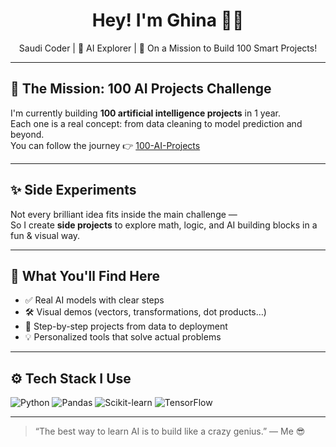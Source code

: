 <h1 align="center">Hey! I'm Ghina 👩‍💻</h1>
<p align="center"> Saudi Coder | 🤖 AI Explorer | 🧠 On a Mission to Build 100 Smart Projects!</p>

---

## 🎯 The Mission: 100 AI Projects Challenge

I'm currently building **100 artificial intelligence projects** in 1 year.  
Each one is a real concept: from data cleaning to model prediction and beyond.  
You can follow the journey 👉 [100-AI-Projects](https://github.com/Ghina-codes/100-ai-projects)

---

## ✨ Side Experiments

Not every brilliant idea fits inside the main challenge —  
So I create **side projects** to explore math, logic, and AI building blocks in a fun & visual way.  

---

## 🧠 What You'll Find Here

- ✅ Real AI models with clear steps  
- 🛠️ Visual demos (vectors, transformations, dot products…)  
- 🔁 Step-by-step projects from data to deployment  
- 💡 Personalized tools that solve actual problems

---

## ⚙️ Tech Stack I Use

![Python](https://img.shields.io/badge/-Python-333?style=flat-square&logo=python)
![Pandas](https://img.shields.io/badge/-Pandas-150458?style=flat-square&logo=pandas&logoColor=white)
![Scikit-learn](https://img.shields.io/badge/-Scikit--Learn-F7931E?style=flat-square&logo=scikitlearn&logoColor=white)
![TensorFlow](https://img.shields.io/badge/-TensorFlow-FF6F00?style=flat-square&logo=tensorflow&logoColor=white)

---

> “The best way to learn AI is to build like a crazy genius.” — Me 😎

